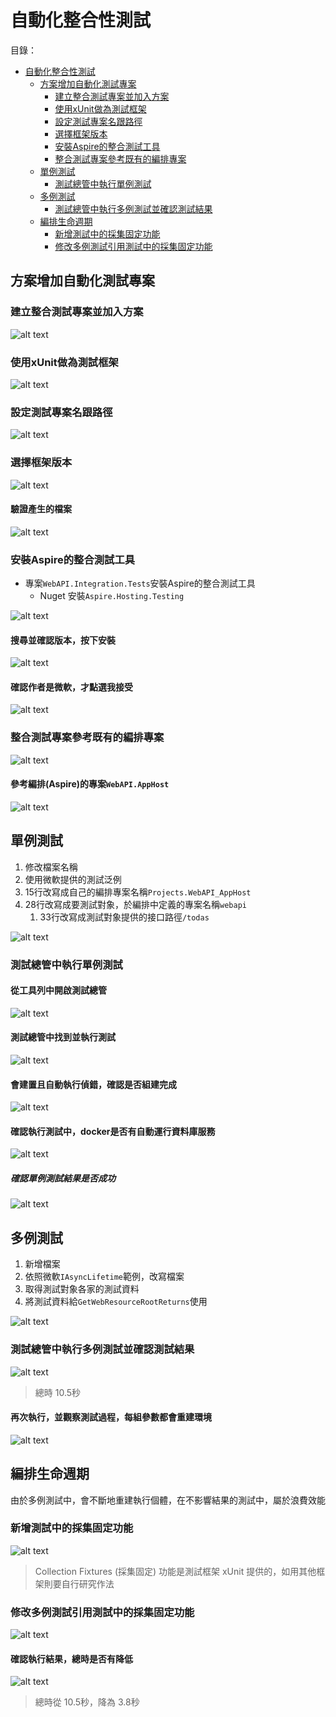 # 自動化整合性測試

目錄：

- [自動化整合性測試](#自動化整合性測試)
  - [方案增加自動化測試專案](#方案增加自動化測試專案)
    - [建立整合測試專案並加入方案](#建立整合測試專案並加入方案)
    - [使用xUnit做為測試框架](#使用xunit做為測試框架)
    - [設定測試專案名跟路徑](#設定測試專案名跟路徑)
    - [選擇框架版本](#選擇框架版本)
    - [安裝Aspire的整合測試工具](#安裝aspire的整合測試工具)
    - [整合測試專案參考既有的編排專案](#整合測試專案參考既有的編排專案)
  - [單例測試](#單例測試)
    - [測試總管中執行單例測試](#測試總管中執行單例測試)
  - [多例測試](#多例測試)
    - [測試總管中執行多例測試並確認測試結果](#測試總管中執行多例測試並確認測試結果)
  - [編排生命週期](#編排生命週期)
    - [新增測試中的採集固定功能](#新增測試中的採集固定功能)
    - [修改多例測試引用測試中的採集固定功能](#修改多例測試引用測試中的採集固定功能)

## 方案增加自動化測試專案

### 建立整合測試專案並加入方案

![alt text](image/自動化整合性測試/image.png)

### 使用xUnit做為測試框架

![alt text](image/自動化整合性測試/image-1.png)

### 設定測試專案名跟路徑

![alt text](image/自動化整合性測試/image-2.png)

### 選擇框架版本

![alt text](image/自動化整合性測試/image-3.png)

<!-- omit from toc -->
#### 驗證產生的檔案

![alt text](image/自動化整合性測試/image-4.png)

### 安裝Aspire的整合測試工具

- 專案`WebAPI.Integration.Tests`安裝Aspire的整合測試工具
  - Nuget 安裝`Aspire.Hosting.Testing`

![alt text](image/自動化整合性測試/image-5.png)

<!-- omit from toc -->
#### 搜尋並確認版本，按下安裝

![alt text](image/自動化整合性測試/image-6.png)

<!-- omit from toc -->
#### 確認作者是微軟，才點選我接受

![alt text](image/自動化整合性測試/image-7.png)

### 整合測試專案參考既有的編排專案

![alt text](image/自動化整合性測試/image-8.png)

<!-- omit from toc -->
#### 參考編排(Aspire)的專案`WebAPI.AppHost`

![alt text](image/自動化整合性測試/image-9.png)

## 單例測試

1. 修改檔案名稱
2. 使用微軟提供的測試泛例
3. 15行改寫成自己的編排專案名稱`Projects.WebAPI_AppHost`
4. 28行改寫成要測試對象，於編排中定義的專案名稱`webapi`
   1. 33行改寫成測試對象提供的接口路徑`/todas`

![alt text](image/自動化整合性測試/image-11.png)

### 測試總管中執行單例測試

<!-- omit from toc -->
#### 從工具列中開啟測試總管

![alt text](image/自動化整合性測試/image-10.png)

<!-- omit from toc -->
#### 測試總管中找到並執行測試

![alt text](image/自動化整合性測試/image-12.png)

<!-- omit from toc -->
#### 會建置且自動執行偵錯，確認是否組建完成

![alt text](image/自動化整合性測試/image-13.png)

<!-- omit from toc -->
#### 確認執行測試中，docker是否有自動運行資料庫服務

![alt text](image/自動化整合性測試/image-14.png)

<!-- omit from toc -->
##### 確認單例測試結果是否成功

![alt text](image/自動化整合性測試/image-15.png)

## 多例測試

1. 新增檔案
2. 依照微軟`IAsyncLifetime`範例，改寫檔案
3. 取得測試對象各家的測試資料
4. 將測試資料給`GetWebResourceRootReturns`使用

![alt text](image/自動化整合性測試/image-16.png)

### 測試總管中執行多例測試並確認測試結果

![alt text](image/自動化整合性測試/image-17.png)

> 總時 10.5秒

<!-- omit from toc -->
#### 再次執行，並觀察測試過程，每組參數都會重建環境

![alt text](image/自動化整合性測試/image-18.png)

## 編排生命週期

由於多例測試中，會不斷地重建執行個體，在不影響結果的測試中，屬於浪費效能

### 新增測試中的採集固定功能

![alt text](image/自動化整合性測試/image-19.png)
> Collection Fixtures (採集固定) 功能是測試框架 xUnit 提供的，如用其他框架則要自行研究作法

### 修改多例測試引用測試中的採集固定功能

![alt text](image/自動化整合性測試/image-20.png)

<!-- omit from toc -->
#### 確認執行結果，總時是否有降低

![alt text](image/自動化整合性測試/image-22.png)
> 總時從 10.5秒，降為 3.8秒
